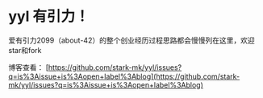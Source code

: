 # yyl 有引力！

爱有引力2099（about-42）的整个创业经历过程思路都会慢慢列在这里，欢迎star和fork

博客查看： [https://github.com/stark-mk/yyl/issues?q=is%3Aissue+is%3Aopen+label%3Ablog](https://github.com/stark-mk/yyl/issues?q=is%3Aissue+is%3Aopen+label%3Ablog)



 
